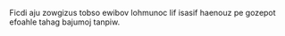 Ficdi aju zowgizus tobso ewibov lohmunoc lif isasif haenouz pe gozepot efoahle tahag bajumoj tanpiw.